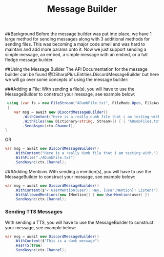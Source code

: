 ﻿---
uid: beyond_basics_messagebuilder
title: Message Builder
---

##Background
Before the message builder was put into place, we have 1 large method for sending messages along with 3 additional methods for sending files.  This
was becoming a major code smell and was hard to maintain and add more params onto it.  Now we just support sending a simple message, an embed, a simple
message with an embed, or a full fledge message builder.

##Using the Message Builder
The API Documentation for the message builder can be found @DSharpPlus.Entities.DiscordMessageBuilder but here we will go over some concepts of using the
message builder:

###Adding a File:
With sending a file(s), you will have to use the MessageBuilder to construct your message, see example below:

```cs
 using (var fs = new FileStream("ADumbFile.txt", FileMode.Open, FileAccess.Read))
 {
    var msg = await new DiscordMessageBuilder()
        .WithContent("Here is a really dumb file that i am testing with.")
        .WithFiles(new Dictionary<string, Stream>() { { "ADumbFile1.txt", fs } })
        .SendAsync(ctx.Channel);           
}
```
OR

```cs
var msg = await new DiscordMessageBuilder()
    .WithContent("Here is a really dumb file that i am testing with.")
    .WithFile("./ADumbFile.txt")
    .SendAsync(ctx.Channel);
```

###Adding Mentions
With sending a mention(s), you will have to use the MessageBuilder to construct your message, see example below:

```cs
var msg = await new DiscordMessageBuilder()
    .WithContent($"✔ UserMention(user): Hey, {user.Mention}! Listen!")
    .WithAllowedMentions(new IMention[] { new UserMention(user) })
    .SendAsync(ctx.Channel);      
```

### Sending TTS Messages
With sending a TTS, you will have to use the MessageBuilder to construct your message, see example below:

```cs
var msg = await new DiscordMessageBuilder()
    .WithContent($"This is a dumb message")
    .HasTTS(true)
    .SendAsync(ctx.Channel);      
```